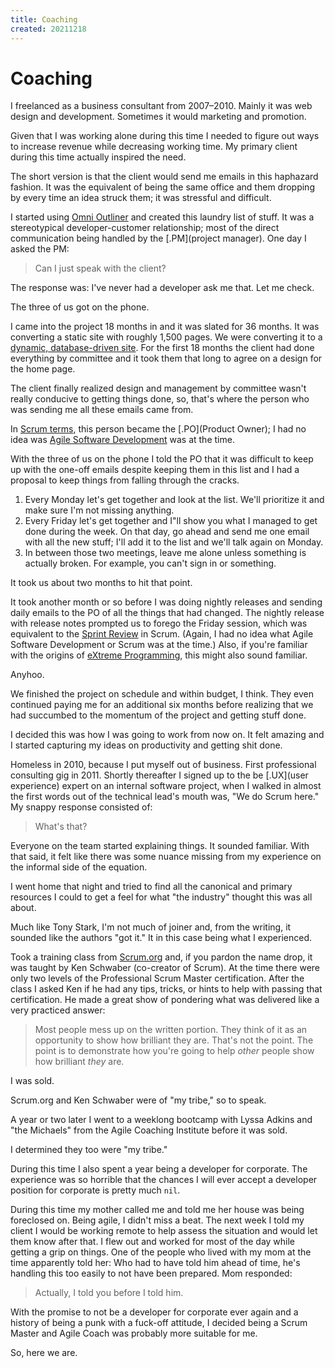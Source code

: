 ```yaml
---
title: Coaching
created: 20211218
---
```


# Coaching

I freelanced as a business consultant from 2007–2010. Mainly it was web design and development. Sometimes it would marketing and promotion.

Given that I was working alone during this time I needed to figure out ways to increase revenue while decreasing working time. My primary client during this time actually inspired the need.

The short version is that the client would send me emails in this haphazard fashion. It was the equivalent of being the same office and them dropping by every time an idea struck them; it was stressful and difficult.

I started using [Omni Outliner](https://www.omnigroup.com/omnioutliner) and created this laundry list of stuff. It was a stereotypical developer-customer relationship; most of the direct communication being handled by the [.PM](project manager). One day I asked the PM:

> Can I just speak with the client?

The response was: I've never had a developer ask me that. Let me check.

The three of us got on the phone.

I came into the project 18 months in and it was slated for 36 months. It was converting a static site with roughly 1,500 pages. We were converting it to a [dynamic, database-driven site](https://joshbruce.com/web-development/static-dynamic-and-interactive/). For the first 18 months the client had done everything by committee and it took them that long to agree on a design for the home page.

The client finally realized design and management by committee wasn't really conducive to getting things done, so, that's where the person who was sending me all these emails came from.

In [Scrum terms](https://scrumguides.org/scrum-guide.html#product-owner), this person became the [.PO](Product Owner); I had no idea was [Agile Software Development](https://agilemanifesto.org) was at the time.

With the three of us on the phone I told the PO that it was difficult to keep up with the one-off emails despite keeping them in this list and I had a proposal to keep things from falling through the cracks.

1. Every Monday let's get together and look at the list. We'll prioritize it and make sure I'm not missing anything.
2. Every Friday let's get together and I"ll show you what I managed to get done during the week. On that day, go ahead and send me one email with all the new stuff; I'll add it to the list and we'll talk again on Monday.
3. In between those two meetings, leave me alone unless something is actually broken. For example, you can't sign in or something.

It took us about two months to hit that point.

It took another month or so before I was doing nightly releases and sending daily emails to the PO of all the things that had changed. The nightly release with release notes prompted us to forego the Friday session, which was equivalent to the [Sprint Review](https://scrumguides.org/scrum-guide.html#sprint-review) in Scrum. (Again, I had no idea what Agile Software Development or Scrum was at the time.) Also, if you're familiar with the origins of [eXtreme Programming](http://www.extremeprogramming.org), this might also sound familiar.

Anyhoo.

We finished the project on schedule and within budget, I think. They even continued paying me for an additional six months before realizing that we had succumbed to the momentum of the project and getting stuff done.

I decided this was how I was going to work from now on. It felt amazing and I started capturing my ideas on productivity and getting shit done.

Homeless in 2010, because I put myself out of business. First professional consulting gig in 2011. Shortly thereafter I signed up to the be [.UX](user experience) expert on an internal software project, when I walked in almost the first words out of the technical lead's mouth was, "We do Scrum here." My snappy response consisted of:

> What's that?

Everyone on the team started explaining things. It sounded familiar. With that said, it felt like there was some nuance missing from my experience on the informal side of the equation.

I went home that night and tried to find all the canonical and primary resources I could to get a feel for what "the industry" thought this was all about.

Much like Tony Stark, I'm not much of joiner and, from the writing, it sounded like the authors "got it." It in this case being what I experienced.

Took a training class from [Scrum.org](https://www.scrum.org) and, if you pardon the name drop, it was taught by Ken Schwaber (co-creator of Scrum). At the time there were only two levels of the Professional Scrum Master certification. After the class I asked Ken if he had any tips, tricks, or hints to help with passing that certification. He made a great show of pondering what was delivered like a very practiced answer:

> Most people mess up on the written portion. They think of it as an opportunity to show how brilliant they are. That's not the point. The point is to demonstrate how you're going to help *other* people show how brilliant *they* are.

I was sold.

Scrum.org and Ken Schwaber were of "my tribe," so to speak.

A year or two later I went to a weeklong bootcamp with Lyssa Adkins and "the Michaels" from the Agile Coaching Institute before it was sold.

I determined they too were "my tribe."

During this time I also spent a year being a developer for corporate. The experience was so horrible that the chances I will ever accept a developer position for corporate is pretty much `nil`.

During this time my mother called me and told me her house was being foreclosed on. Being agile, I didn't miss a beat. The next week I told my client I would be working remote to help assess the situation and would let them know after that. I flew out and worked for most of the day while getting a grip on things. One of the people who lived with my mom at the time apparently told her: Who had to have told him ahead of time, he's handling this too easily to not have been prepared. Mom responded:

> Actually, I told you before I told him.

With the promise to not be a developer for corporate ever again and a history of being a punk with a fuck-off attitude, I decided being a Scrum Master and Agile Coach was probably more suitable for me.

So, here we are.
